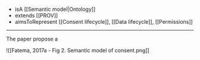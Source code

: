 - isA [[Semantic model|Ontology]]
- extends [[PROV]]
- aimsToRepresent [[Consent lifecycle]], [[Data lifecycle]], [[Permissions]]

---

The paper propose a 

![[Fatema, 2017a - Fig 2. Semantic model of consent.png]]